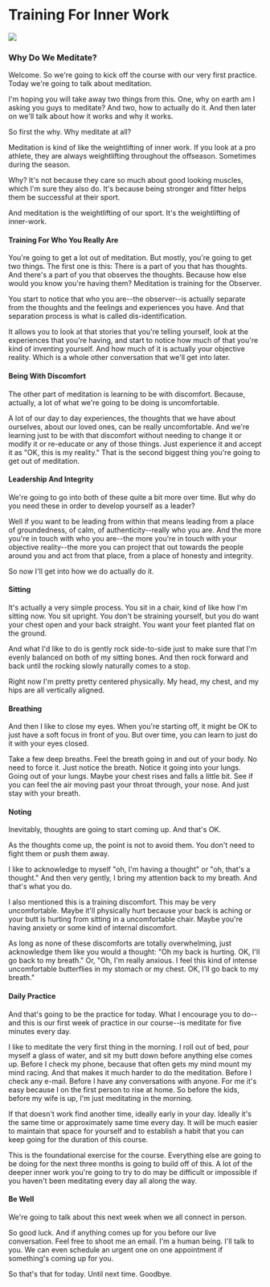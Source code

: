 # Training For Inner Work
![](https://d235962hz41e70.cloudfront.net/inner-work-muscles.jpg)

### Why Do We Meditate?
Welcome. So we're going to kick off the course with our very first practice. Today we're going to talk about meditation. 

I'm hoping you will take away two things from this. One, why on earth am I asking you guys to meditate? And two, how to actually do it. And then later on we'll talk about how it works and why it works. 

So first the why. Why meditate at all? 

Meditation is kind of like the weightlifting of inner work. If you look at a pro athlete, they are always weightlifting throughout the offseason. Sometimes during the season. 

Why? It's not because they care so much about good looking muscles, which I'm sure they also do. It's because being stronger and fitter helps them be successful at their sport. 

And meditation is the weightlifting of our sport. It's the weightlifting of inner-work. 

#### Training For Who You Really Are
You're going to get a lot out of meditation. But mostly, you're going to get two things. The first one is this: There is a part of you that has thoughts. And there's a part of you that observes the thoughts. Because how else would you know you're having them? Meditation is training for the Observer. 

You start to notice that who you are--the observer--is actually separate from the thoughts and the feelings and experiences you have. And that separation process is what is called dis-identification. 

It allows you to look at that stories that you're telling yourself, look at the experiences that you're having, and start to notice how much of that you're kind of inventing yourself. And how much of it is actually your objective reality. Which is a whole other conversation that we'll get into later. 

#### Being With Discomfort
The other part of meditation is learning to be with discomfort. Because, actually, a lot of what we're going to be doing is uncomfortable. 

A lot of our day to day experiences, the thoughts that we have about ourselves, about our loved ones, can be really uncomfortable. And we're learning just to be with that discomfort without needing to change it or modify it or re-educate or any of those things. Just experience it and accept it as "OK, this is my reality." That is the second biggest thing you're going to get out of meditation. 

#### Leadership And Integrity
We're going to go into both of these quite a bit more over time. But why do you need these in order to develop yourself as a leader? 

Well if you want to be leading from within that means leading from a place of groundedness, of calm, of authenticity--really who you are. And the more you're in touch with who you are--the more you're in touch with your objective reality--the more you can project that out towards the people around you and act from that place, from a place of honesty and integrity. 

So now I'll get into how we do actually do it. 

#### Sitting
It's actually a very simple process. You sit in a chair, kind of like how I'm sitting now. You sit upright. You don't be straining yourself, but you do want your chest open and your back straight. You want your feet planted flat on the ground. 

And what I'd like to do is gently rock side-to-side just to make sure that I'm evenly balanced on both of my sitting bones. And then rock forward and back until the rocking slowly naturally comes to a stop. 

Right now I'm pretty pretty centered physically. My head, my chest, and my hips are all vertically aligned. 

#### Breathing
And then I like to close my eyes. When you're starting off, it might be OK to just have a soft focus in front of you. But over time, you can learn to just do it with your eyes closed. 

Take a few deep breaths. Feel the breath going in and out of your body. No need to force it. Just notice the breath. Notice it going into your lungs. Going out of your lungs. Maybe your chest rises and falls a little bit. See if you can feel the air moving past your throat through, your nose. And just stay with your breath. 

#### Noting
Inevitably, thoughts are going to start coming up. And that's OK. 

As the thoughts come up, the point is not to avoid them. You don't need to fight them or push them away. 

I like to acknowledge to myself "oh, I'm having a thought" or "oh, that's a thought." And then very gently, I bring my attention back to my breath. And that's what you do. 

I also mentioned this is a training discomfort. This may be very uncomfortable. Maybe it'll physically hurt because your back is aching or your butt is hurting from sitting in a uncomfortable chair. Maybe you're having anxiety or some kind of internal discomfort. 

As long as none of these discomforts are totally overwhelming, just acknowledge them like you would a thought: "Oh my back is hurting. OK, I'll go back to my breath." Or, "Oh, I'm really anxious. I feel this kind of intense uncomfortable butterflies in my stomach or my chest. OK, I'll go back to my breath." 

#### Daily Practice
And that's going to be the practice for today. What I encourage you to do--and this is our first week of practice in our course--is meditate for five minutes every day. 

I like to meditate the very first thing in the morning. I roll out of bed, pour myself a glass of water, and sit my butt down before anything else comes up. Before I check my phone, because that often gets my mind mount my mind racing. And that makes it much harder to do the meditation. Before I check any e-mail. Before I have any conversations with anyone. For me it's easy because I on the first person to rise at home. So before the kids, before my wife is up, I'm just meditating in the morning. 

If that doesn't work find another time, ideally early in your day. Ideally it's the same time or approximately same time every day. It will be much easier to maintain that space for yourself and to establish a habit that you can keep going for the duration of this course. 

This is the foundational exercise for the course. Everything else are going to be doing for the next three months is going to build off of this. A lot of the deeper inner work you're going to try to do may be difficult or impossible if you haven't been meditating every day all along the way. 

#### Be Well
We're going to talk about this next week when we all connect in person. 

So good luck. And if anything comes up for you before our live conversation. Feel free to shoot me an email. I'm a human being. I'll talk to you. We can even schedule an urgent one on one appointment if something's coming up for you. 

 So that's that for today. Until next time. Goodbye. 


